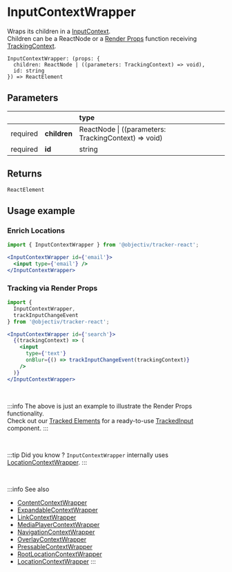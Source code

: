 # InputContextWrapper

Wraps its children in a [InputContext](/taxonomy/reference/location-contexts/InputContext.md).  
Children can be a ReactNode or a [Render Props](https://reactjs.org/docs/render-props.html#using-props-other-than-render) function receiving [TrackingContext](/tracking/react/api-reference/providers/TrackingContext.md).

```tsx
InputContextWrapper: (props: {
  children: ReactNode | ((parameters: TrackingContext) => void),
  id: string
}) => ReactElement
```

## Parameters
|          |              | type                                                     |
|:--------:|:-------------|:---------------------------------------------------------|
| required | **children** | ReactNode &vert; ((parameters: TrackingContext) => void) |
| required | **id**       | string                                                   |

## Returns
`ReactElement`

## Usage example

### Enrich Locations

```jsx
import { InputContextWrapper } from '@objectiv/tracker-react';
```

```jsx
<InputContextWrapper id={'email'}>
  <input type={'email'} />
</InputContextWrapper>
```

### Tracking via Render Props

```jsx
import { 
  InputContextWrapper, 
  trackInputChangeEvent
} from '@objectiv/tracker-react';
```

```jsx
<InputContextWrapper id={'search'}>
  {(trackingContext) => (
    <input 
      type={'text'} 
      onBlur={() => trackInputChangeEvent(trackingContext)} 
    />
  )}
</InputContextWrapper>
```

<br />

:::info
The above is just an example to illustrate the Render Props functionality.   
Check out our [Tracked Elements](/tracking/react/api-reference/trackedElements/overview.md) for a ready-to-use [TrackedInput](/tracking/react/api-reference/trackedElements/TrackedInput.md) component.
:::

<br />

:::tip Did you know ?
`InputContextWrapper` internally uses [LocationContextWrapper](/tracking/react/api-reference/locationWrappers/LocationContextWrapper.md).
:::

<br />

:::info See also
- [ContentContextWrapper](/tracking/react/api-reference/locationWrappers/ContentContextWrapper.md)
- [ExpandableContextWrapper](/tracking/react/api-reference/locationWrappers/ExpandableContextWrapper.md)
- [LinkContextWrapper](/tracking/react/api-reference/locationWrappers/LinkContextWrapper.md)
- [MediaPlayerContextWrapper](/tracking/react/api-reference/locationWrappers/MediaPlayerContextWrapper.md)
- [NavigationContextWrapper](/tracking/react/api-reference/locationWrappers/NavigationContextWrapper.md)
- [OverlayContextWrapper](/tracking/react/api-reference/locationWrappers/OverlayContextWrapper.md)
- [PressableContextWrapper](/tracking/react/api-reference/locationWrappers/PressableContextWrapper.md)
- [RootLocationContextWrapper](/tracking/react/api-reference/locationWrappers/RootLocationContextWrapper.md)
- [LocationContextWrapper](/tracking/react/api-reference/locationWrappers/LocationContextWrapper.md)
:::
